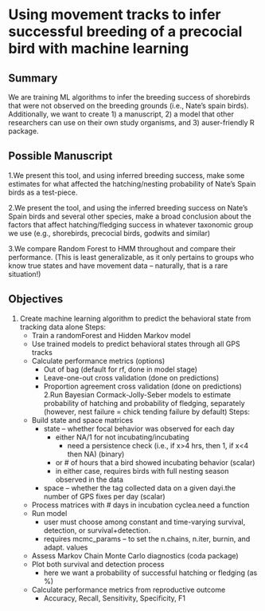# Using movement tracks to infer successful breeding of a precocial bird with machine learning

## Summary 

We are training ML algorithms to infer the breeding success of shorebirds that were not observed on the breeding grounds (i.e., Nate’s spain birds). Additionally, we want to create 1) a manuscript, 2) a model that other researchers can use on their own study organisms, and 3) auser-friendly R package.

## Possible Manuscript

1.We present this tool, and using inferred breeding success, make some estimates for what affected the hatching/nesting probability of Nate’s Spain birds as a test-piece.

2.We present the tool, and using the inferred breeding success on Nate’s Spain birds and several other species, make a broad conclusion about the factors that affect hatching/fledging success in whatever taxonomic group we use (e.g., shorebirds, precocial birds, godwits and similar)

3.We compare Random Forest to HMM throughout and compare their performance. (This is least generalizable, as it only pertains to groups who know true states and have movement data – naturally, that is a rare situation!)

## Objectives

1. Create machine learning algorithm to predict the behavioral state from tracking data alone
Steps:
   - Train a randomForest and Hidden Markov model
   - Use trained models to predict behavioral states through all GPS tracks
   - Calculate performance metrics (options)
     - Out of bag (default for rf, done in model stage)
     - Leave-one-out cross validation (done on predictions)
     - Proportion agreement cross validation (done on predictions)
2.Run Bayesian Cormack-Jolly-Seber models to estimate probability of hatching and probability of fledging, separately (however, nest failure = chick tending failure by default)
Steps:
   - Build state and space matrices
     - state – whether focal behavior was observed for each day
       - either NA/1 for not incubating/incubating  
         - need a persistence check (i.e., if x>4 hrs, then 1, if x<4 then NA) (binary)
       - or # of hours that a bird showed incubating behavior (scalar)
       - in either case, requires birds with full nesting season observed in the data
     - space – whether the tag collected data on a given dayi.the number of GPS fixes per day (scalar)
   - Process matrices with # days in incubation cyclea.need a function 
   - Run model
     - user must choose among constant and time-varying survival, detection, or survival+detection.
     - requires mcmc_params – to set the n.chains, n.iter, burnin, and adapt. values
   - Assess Markov Chain Monte Carlo diagnostics (coda package)
   - Plot both survival and detection process
     - here we want a probability of successful hatching or fledging (as %)
   - Calculate performance metrics from reproductive outcome
     - Accuracy, Recall, Sensitivity, Specificity, F1
  
  
